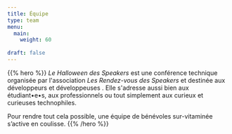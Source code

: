 ```yaml
---
title: Équipe
type: team
menu:
  main:
    weight: 60
    
draft: false
---
```


{{% hero %}}
*Le Halloween des Speakers*  est une conférence technique organisée par l'association *Les Rendez-vous des Speakers* et destinée aux développeurs et développeuses . Elle s'adresse aussi bien aux étudiant•e•s, aux professionnels ou tout simplement aux curieux et curieuses technophiles.

Pour rendre tout cela possible, une équipe de bénévoles sur-vitaminée s’active en coulisse.
{{% /hero %}}

<!-- ... -->

<!-- ... -->
